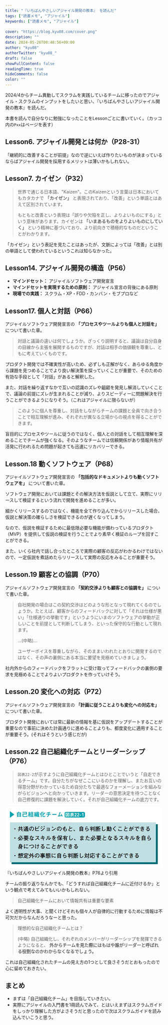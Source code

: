 ```yaml
---
title: "『いちばんやさしいアジャイル開発の教本』 を読んだ"
tags: ["読書メモ", "アジャイル"]
keywords: ["読書メモ", "アジャイル"]

cover: "https://blog.kyu08.com/cover.png"
description: ""
date: 2024-05-26T00:48:56+09:00
author: "kyu08"
authorTwitter: "kyu08_"
draft: false
showFullContent: false
readingTime: true
hideComments: false
color: ""
---
```


2024/4からチーム異動してスクラムを実践しているチームに移ったのでアジャイル・スクラムのインプットをしたいと思い、『いちばんやさしいアジャイル開発の教本』を読んだ。

本書を読んで自分なりに勉強になったことをLessonごとに書いていく。（カッコ内の`Pxx`はページを表す）

## Lesson6. アジャイル開発とは何か（P28-31）
「継続的に改善することが前提」なので逆にいえば作りたいものが決まっているならばアジャイル開発を採用するメリットは薄いかもしれない。

## Lesson7. カイゼン（P32）
> 世界で通じる日本語、"Kaizen"。このKaizenという言葉は日本においてもカタカナで **「カイゼン」** と表現されており、「改善」という単語とはあえて区別されています。
> 
> もともと改善という表現は「誤りや欠陥を正し、よりよいものにする」という意味があります。カイゼンは **「いまあるものをよりよいものにしていく」** という精神に基づいており、より前向きで積極的なものだということがわかります。

「カイゼン」という表記を見たことはあったが、文脈によっては「改善」とは別の単語として使われているというこれは知らなかった。

## Lesson14. アジャイル開発の構造（P56）
- **マインドセット：** アジャイルソフトウェア開発宣言
- **マインドセットを実現するための原則：** アジャイル宣言の背後にある原則
- **現場での実践：** スクラム・XP・FDD・カンバン・モブプロなど

## Lesson17. 個人と対話（P66）
アジャイルソフトウェア開発宣言の **「プロセスやツールよりも個人と対話を」** について書いた章。

> 対話と議論の違いは何でしょうか。ざっくり説明すると、議論は自分自身の目線から主張を展開するものですが、対話は相手の価値観を尊重し、ともに考えていくものです。

プロダクト開発では不確実性が高いため、必ずしも正解がなく、あらゆる角度から課題を見つめることでより良い解決策を探っていくことが重要で、そのための有効な手段として「対話」があると解釈した。

また、対話を繰り返すなかで互いの認識のズレや齟齬を発見し解消していくことで、議論の前提にズレが生まれることが減り、よりスピーディーに問題解決を行うことができるようになりそう。（これはアジャイルに限らないが）

> このように個人を尊重し、対話をしながらチームの課題と全員で向き合うことで相互理解が進み、それぞれが異なる立場からの視点を得ることができます。

盲目的にプロセスやツールに従うのではなく、個人との対話をして相互理解を深めることでチームが強くなる。そのようなチームでは信頼関係があり情報共有が活発に行われるため問題が起きても迅速にリカバリーできる。

## Lesson.18 動くソフトウェア（P68）
アジャイルソフトウェア開発宣言の **「包括的なドキュメントよりも動くソフトウェアを」** について書いた章。

ソフトウェア開発においては課題とその解決方法を仮説として立て、実際にリリースして検証するという流れで開発を進めることが多い。

細かくリリースするのではなく、機能を全て作り込んでからリリースした場合、仮説と解決策の確らしさを検証できるのが遅くなってしまう。

なので、仮説を検証するために最低限必要な機能が備わっているプロダクト（MVP）を提供して仮説の検証を行うことでより素早く検証のループを回すことができる。

また、いくら社内で話し合ったところで実際の顧客の反応がわかるわけではないので、一定仮説を煮詰めたらリリースして実際の反応をみることが重要そう。


## Lesson.19 顧客との協調（P70）
アジャイルソフトウェア開発宣言の **「契約交渉よりも顧客との協調を」** について書いた章。

> 自社開発の場合はこの契約交渉はどのような形となって現れてくるのでしょうか。たとえば、顧客からのフィードバックに対して「それは仕様が悪い」「仕様通りの挙動です」というようにいまのソフトウェアの挙動が正しいことを前提として判断してしまう、といった保守的な行動として現れます。
> 
> ...(中略)...
> 
> ユーザーボイスを尊重しながら、そのままいわれたとおりに開発するのではなく、その声の裏側にある本当に要望を見極めていきましょう。

社内外からのフィードバックをフラットに受け取ってフィードバックの裏側の要求を見極めることでよりよいプロダクトを作っていけそう。

## Lesson.20 変化への対応（P72）
アジャイルソフトウェア開発宣言の **「計画に従うことよりも変化への対応を」** について書いた章。

プロダクト開発においては常に最新の情報を基に仮説をアップデートすることが重要なので事前に決めた計画通りに進めることよりも、都度変化に適用することが重要そう。(それはそうという感じだが)

## Lesson.22 自己組織化チームとリーダーシップ（P76）

> `図表22-2`が示すように自己組織化チームとはひとことでいうと「自走できるチーム」です。自分たちがなぜここにいるのかを理解し、またお互いの得意分野がわかっているため自分たちで最適なフォーメーションを組みながらビジョンへと向かっていきます。リーダーの意思決定を待つことなく自己修復的に課題を解決していく。それが自己組織化チームの底力です。

![self-organizing-team.webp](self-organizing-team.webp)
『いちばんやさしいアジャイル開発の教本』P76より引用

チームの振り返りなんかでも、「どうすれば自己組織化チームに近付けるか」という観点で考えてみてもいいかもしれない。

> 自己組織化チームにおいて情報共有は重要な要素

よく透明性が大事、と聞くけどそれも個々人が自律的に行動するために情報は不可欠だからなんだろうなーと思った。

> 理想的な自己組織化チームとは？
> 
> (中略)
> 自己組織化し、それぞれのメンバーがリーダーシップを発揮できるようになると、 **外からチームを見た際にはもはや誰がリーダーと呼ばれる役割なのかわからなくなるでしょう。** 

これは自己組織化されたチームの見え方の1つとして良さそうだとおもったので心に留めておきたい。

## まとめ
- まずは「自己組織化チーム」を目指していきたい。
- 実際にアジャイルの入門書を1冊読んでみて、とはいえまずはスクラムガイドをしっかり理解した方がよさそうだと思ったので次はスクラムガイドを読み込んでいこうと思う。
